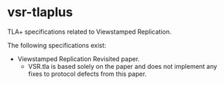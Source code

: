# vsr-tlaplus
TLA+ specifications related to Viewstamped Replication.

The following specifications exist:
- Viewstamped Replication Revisited paper.
    - VSR.tla is based solely on the paper and does not implement
      any fixes to protocol defects from this paper.
